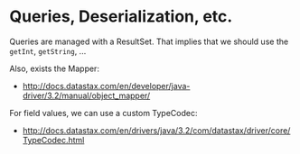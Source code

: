 # Queries, Deserialization, etc.

Queries are managed with a ResultSet. That implies that we should use the `getInt`, `getString`, ...

Also, exists the Mapper:
 * http://docs.datastax.com/en/developer/java-driver/3.2/manual/object_mapper/

For field values, we can use a custom TypeCodec:
 * http://docs.datastax.com/en/drivers/java/3.2/com/datastax/driver/core/TypeCodec.html